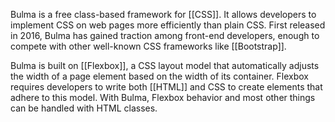 Bulma is a free class-based framework for [[CSS]]. It allows developers to implement CSS on web pages more efficiently than plain CSS. First released in 2016, Bulma has gained traction among front-end developers, enough to compete with other well-known CSS frameworks like [[Bootstrap]].

Bulma is built on [[Flexbox]], a CSS layout model that automatically adjusts the width of a page element based on the width of its container. Flexbox requires developers to write both [[HTML]] and CSS to create elements that adhere to this model. With Bulma, Flexbox behavior and most other things can be handled with HTML classes.
